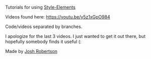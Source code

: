 Tutorials for using [Style-Elements](http://package.elm-lang.org/packages/mdgriffith/style-elements/latest)

Videos found here: https://youtu.be/y5z1xGpO984

Code/videos separated by branches.

I apologize for the last 3 videos. I just wanted to get it out there, but hopefully somebody finds it useful (:

Made by [Josh Robertson](http://twitter.com/hossman333)
